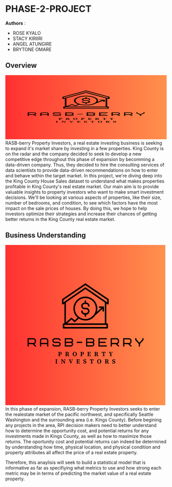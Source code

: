 # PHASE-2-PROJECT

**Authors** : 
- ROSE KYALO
- STACY KIRIIRI
- ANGEL ATUNGIRE
- BRYTONE OMARE


## Overview
<img src="./Media/RASB-berry.png" alt="alt text" width="700" height="200" class="blog-image">
RASB-berry Property Investors, a real estate investing business is seeking to expand it's market share by investing in a few properties. King County is on the radar and the company decided to seek to develop a new competitive edge throughout this phase of expansion by becomming a data-driven company. Thus, they decided to hire the consulting services of data scientists to provide data-driven recommendations on how to enter and behave within the target market. In this project, we're diving deep into the King County House Sales dataset to understand what makes properties profitable in King County's real estate market. Our main aim is to provide valuable insights to property investors who want to make smart investment decisions. We'll be looking at various aspects of properties, like their size, number of bedrooms, and condition, to see which factors have the most impact on the sale prices of houses. By doing this, we hope to help investors optimize their strategies and increase their chances of getting better returns in the King County real estate market.



## Business Understanding
![img](./Media/RASB-berry.png)
In this phase of expansion, RASB-berry Property Investors seeks to enter the realestate market of the pacific northwest, and specifically Seattle Washington and the surrounding area (i.e. Kings County). Before begining any projects in the area, RPI decision makers need to better understand how to determine the opportunity cost, and potential returns for any investments made in Kings County, as well as how to maximize those returns. The oportunity cost and potential returns can indeed be determined by understanding how time, physical location, and physical condition and property attributes all affect the price of a real estate property. 

Therefore, this anaylisis will seek to build a statistical model that is informative as far as specifiying what metrics to use and how strong each metric may be in terms of predicting the market value of a real estate property.




